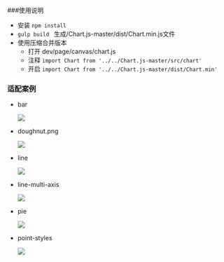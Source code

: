 ###使用说明
- 安装 `npm install`
- `gulp build ` 生成/Chart.js-master/dist/Chart.min.js文件
- 使用压缩合并版本
	- 打开 dev/page/canvas/chart.js 
	- 注释 `import Chart from '../../Chart.js-master/src/chart'`
	- 开启 `import Chart from '../../Chart.js-master/dist/Chart.min'`

### 适配案例
- bar

	![](https://raw.githubusercontent.com/xiabingwu/chartjs-wechat-mini-app/master/assets/bar.png)
- doughnut.png

	![](https://raw.githubusercontent.com/xiabingwu/chartjs-wechat-mini-app/master/assets/doughnut.png)
- line

	![](https://raw.githubusercontent.com/xiabingwu/chartjs-wechat-mini-app/master/assets/line.png)
- line-multi-axis

	![](https://raw.githubusercontent.com/xiabingwu/chartjs-wechat-mini-app/master/assets/line-multi-axis.png)

- pie

	![](https://raw.githubusercontent.com/xiabingwu/chartjs-wechat-mini-app/master/assets/pie.png)
- point-styles

	![](https://raw.githubusercontent.com/xiabingwu/chartjs-wechat-mini-app/master/assets/point-styles.png)